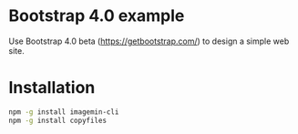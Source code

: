 # Bootstrap 4.0 example

Use Bootstrap 4.0 beta (https://getbootstrap.com/) to design a simple web site.

# Installation

```bash
npm -g install imagemin-cli
npm -g install copyfiles
```
